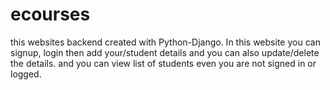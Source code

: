 # ecourses
this websites backend created with Python-Django. In this website you can signup, login then add your/student details and you can also update/delete the details. and you can view list of students even you are not signed in or logged.  

